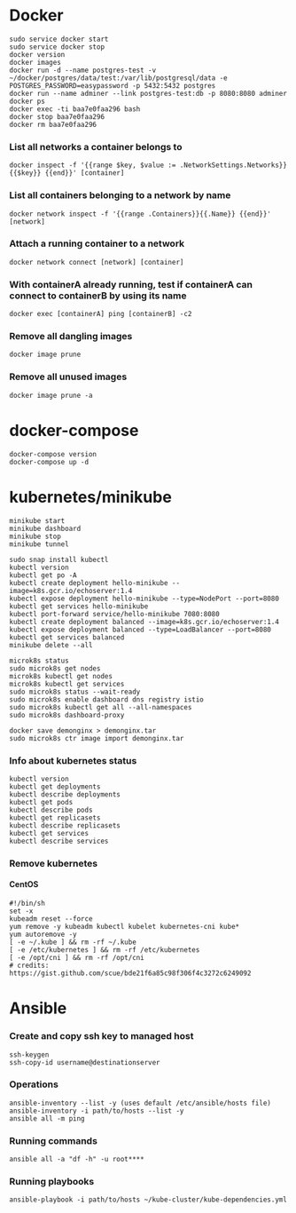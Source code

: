 # Docker
```
sudo service docker start
sudo service docker stop
docker version
docker images
docker run -d --name postgres-test -v ~/docker/postgres/data/test:/var/lib/postgresql/data -e POSTGRES_PASSWORD=easypassword -p 5432:5432 postgres
docker run --name adminer --link postgres-test:db -p 8080:8080 adminer
docker ps
docker exec -ti baa7e0faa296 bash
docker stop baa7e0faa296
docker rm baa7e0faa296
```

### List all networks a container belongs to
```
docker inspect -f '{{range $key, $value := .NetworkSettings.Networks}}{{$key}} {{end}}' [container]
```

### List all containers belonging to a network by name
```
docker network inspect -f '{{range .Containers}}{{.Name}} {{end}}' [network]
```

### Attach a running container to a network
```
docker network connect [network] [container]
```

### With containerA already running, test if containerA can connect to containerB by using its name
```
docker exec [containerA] ping [containerB] -c2
```

### Remove all dangling images
```
docker image prune
```

### Remove all unused images
```
docker image prune -a
```

# docker-compose
```
docker-compose version
docker-compose up -d
```

# kubernetes/minikube
```
minikube start
minikube dashboard
minikube stop
minikube tunnel

sudo snap install kubectl
kubectl version
kubectl get po -A
kubectl create deployment hello-minikube --image=k8s.gcr.io/echoserver:1.4
kubectl expose deployment hello-minikube --type=NodePort --port=8080
kubectl get services hello-minikube
kubectl port-forward service/hello-minikube 7080:8080
kubectl create deployment balanced --image=k8s.gcr.io/echoserver:1.4
kubectl expose deployment balanced --type=LoadBalancer --port=8080
kubectl get services balanced
minikube delete --all

microk8s status
sudo microk8s get nodes
microk8s kubectl get nodes
microk8s kubectl get services
sudo microk8s status --wait-ready
sudo microk8s enable dashboard dns registry istio
sudo microk8s kubectl get all --all-namespaces
sudo microk8s dashboard-proxy

docker save demonginx > demonginx.tar
sudo microk8s ctr image import demonginx.tar
```

### Info about kubernetes status
```
kubectl version
kubectl get deployments
kubectl describe deployments
kubectl get pods
kubectl describe pods
kubectl get replicasets
kubectl describe replicasets
kubectl get services
kubectl describe services
```

### Remove kubernetes
#### CentOS
```
#!/bin/sh
set -x
kubeadm reset --force
yum remove -y kubeadm kubectl kubelet kubernetes-cni kube*
yum autoremove -y
[ -e ~/.kube ] && rm -rf ~/.kube
[ -e /etc/kubernetes ] && rm -rf /etc/kubernetes
[ -e /opt/cni ] && rm -rf /opt/cni
# credits: https://gist.github.com/scue/bde21f6a85c98f306f4c3272c6249092
```


# Ansible

### Create and copy ssh key to managed host
```
ssh-keygen
ssh-copy-id username@destinationserver
```

### Operations
```
ansible-inventory --list -y (uses default /etc/ansible/hosts file)
ansible-inventory -i path/to/hosts --list -y
ansible all -m ping
```

### Running commands
```
ansible all -a "df -h" -u root****
```

### Running playbooks
```
ansible-playbook -i path/to/hosts ~/kube-cluster/kube-dependencies.yml
```
